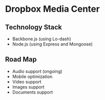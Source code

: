 # Dropbox Media Center

## Technology Stack
* Backbone.js (using Lo-dash)
* Node.js (using Express and Mongoose)

## Road Map
* Audio support (ongoing)
* Mobile optimization
* Video support
* Images support
* Documents support